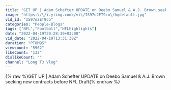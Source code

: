 ```yaml
---
title: "GET UP | Adam Schefter UPDATE on Deebo Samuel & A.J. Brown seeking new contracts before NFL Draft"
image: "https:\/\/i.ytimg.com\/vi\/IS97o2ET9co\/hqdefault.jpg"
vid_id: "IS97o2ET9co"
categories: "People-Blogs"
tags: ["NFL","Football","NFLhighlights"]
date: "2022-04-19T20:28:30+03:00"
vid_date: "2022-04-19T13:31:38Z"
duration: "PT8M9S"
viewcount: "5962"
likeCount: "132"
dislikeCount: ""
channel: "Long Tứ Vlog"
---
```

{% raw %}GET UP | Adam Schefter UPDATE on Deebo Samuel &amp; A.J. Brown seeking new contracts before NFL Draft{% endraw %}
